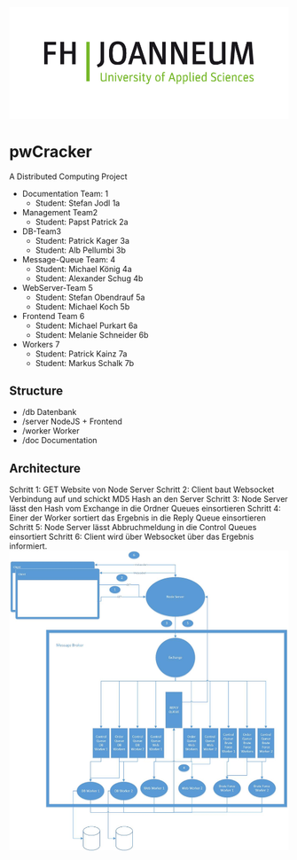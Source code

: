 ![FH Joanneum Logo](/doc/FHJ_Logo_Computer_60mm_rgb-01.jpg)
# pwCracker
A Distributed Computing Project

* Documentation Team: 1
     * Student: Stefan Jodl 1a
* Management Team2
     * Student: Papst Patrick 2a
* DB-Team3
     * Student: Patrick Kager 3a
     * Student: Alb Pellumbi 3b
* Message-Queue Team: 4
     * Student: Michael König 4a
     * Student: Alexander Schug 4b
* WebServer-Team 5
     * Student: Stefan Obendrauf 5a
     * Student: Michael Koch 5b
* Frontend Team 6
     * Student: Michael Purkart 6a
     * Student: Melanie Schneider 6b
* Workers 7
     * Student: Patrick Kainz 7a
     * Student: Markus Schalk 7b


## Structure
* /db Datenbank
* /server NodeJS + Frontend
* /worker Worker
* /doc Documentation
## Architecture
Schritt 1: GET Website von Node Server
Schritt 2: Client baut Websocket Verbindung auf und schickt MD5 Hash an den Server
Schritt 3: Node Server lässt den Hash vom Exchange in die Ordner Queues einsortieren
Schritt 4: Einer der Worker sortiert das Ergebnis in die Reply Queue einsortieren
Schritt 5: Node Server lässt Abbruchmeldung in die Control Queues einsortiert
Schritt 6: Client wird über Websocket über das Ergebnis informiert.
![Architekture](/doc/Architecture.jpg)


